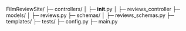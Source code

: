 FilmReviewSite/
├─ controllers/
│  ├─ __init__.py
│  ├─ reviews_controller
├─ models/
│  ├─ reviews.py
├─ schemas/
│  ├─ reviews_schemas.py
├─ templates/
├─ tests/
├─ config.py
├─ main.py
